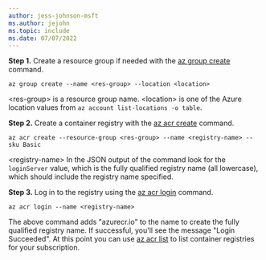 ```yaml
---
author: jess-johnson-msft
ms.author: jejohn
ms.topic: include
ms.date: 07/07/2022
---
```


**Step 1.** Create a resource group if needed with the [az group create](/cli/azure/group?view=azure-cli-latest#az-group-create) command.

```azurecli
az group create --name <res-group> --location <location>
```
\<res-group> is a resource group name. \<location> is one of the Azure location values from `az account list-locations -o table`.

**Step 2.** Create a container registry with the [az acr create](/cli/azure/acr?view=azure-cli-latest#az-acr-create) command.

```azurecli
az acr create --resource-group <res-group> --name <registry-name> --sku Basic
```
\<registry-name>
In the JSON output of the command look for the `loginServer` value, which is the fully qualified registry name (all lowercase), which should include the registry name specified.

**Step 3.** Log in to the registry using the [az acr login](/cli/azure/acr?view=azure-cli-latest#az-acr-login) command.

```azurecli
az acr login --name <registry-name>
```

The above command adds "azurecr.io" to the name to create the fully qualified registry name. If successful, you'll see the message "Login Succeeded". At this point you can use [az acr list](/cli/azure/acr?view=azure-cli-latest#az-acr-list) to list container registries for your subscription.
